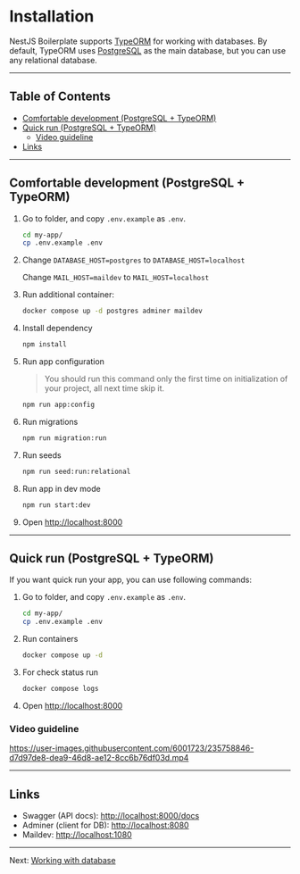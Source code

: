 # Installation

NestJS Boilerplate supports [TypeORM](https://www.npmjs.com/package/typeorm) for working with databases. By default, TypeORM uses [PostgreSQL](https://www.postgresql.org/) as the main database, but you can use any relational database.

---

## Table of Contents <!-- omit in toc -->

- [Comfortable development (PostgreSQL + TypeORM)](#comfortable-development-postgresql--typeorm)
- [Quick run (PostgreSQL + TypeORM)](#quick-run-postgresql--typeorm)
  - [Video guideline](#video-guideline)
- [Links](#links)

---

## Comfortable development (PostgreSQL + TypeORM)

1. Go to folder, and copy `.env.example` as `.env`.

   ```bash
   cd my-app/
   cp .env.example .env
   ```

1. Change `DATABASE_HOST=postgres` to `DATABASE_HOST=localhost`

   Change `MAIL_HOST=maildev` to `MAIL_HOST=localhost`

1. Run additional container:

   ```bash
   docker compose up -d postgres adminer maildev
   ```

1. Install dependency

   ```bash
   npm install
   ```

1. Run app configuration

   > You should run this command only the first time on initialization of your project, all next time skip it.

   ```bash
   npm run app:config
   ```

1. Run migrations

   ```bash
   npm run migration:run
   ```

1. Run seeds

   ```bash
   npm run seed:run:relational
   ```

1. Run app in dev mode

   ```bash
   npm run start:dev
   ```

1. Open <http://localhost:8000>

---

## Quick run (PostgreSQL + TypeORM)

If you want quick run your app, you can use following commands:

1. Go to folder, and copy `.env.example` as `.env`.

   ```bash
   cd my-app/
   cp .env.example .env
   ```

1. Run containers

   ```bash
   docker compose up -d
   ```

1. For check status run

   ```bash
   docker compose logs
   ```

1. Open <http://localhost:8000>

### Video guideline

<https://user-images.githubusercontent.com/6001723/235758846-d7d97de8-dea9-46d8-ae12-8cc6b76df03d.mp4>

---

## Links

- Swagger (API docs): <http://localhost:8000/docs>
- Adminer (client for DB): <http://localhost:8080>
- Maildev: <http://localhost:1080>

---

Next: [Working with database](database.md)
